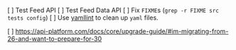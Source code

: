 [ ] Test Feed API
[ ] Test Feed Data API
[ ] Fix `FIXME`s (`grep -r FIXME src tests config`)
[ ] Use [yamllint](https://github.com/adrienverge/yamllint) to clean up `yaml` files.

[ ] https://api-platform.com/docs/core/upgrade-guide/#im-migrating-from-26-and-want-to-prepare-for-30
